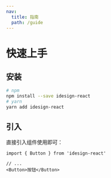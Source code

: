 ```yaml
---
nav:
  title: 指南
  path: /guide
---
```


# 快速上手

## 安装

```bash
# npm
npm install --save idesign-react
# yarn
yarn add idesign-react
```

## 引入

直接引入组件使用即可：

```tsx | pure
import { Button } from 'idesign-react'

// ...
<Button>按钮</Button>
```
